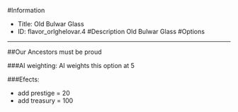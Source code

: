 #Information
 - Title: Old Bulwar Glass
 - ID: flavor_orlghelovar.4
#Description
Old Bulwar Glass
#Options

___
##Our Ancestors must be proud

###AI weighting:
AI weights this option at 5


###Efects:<ul><li>add prestige = 20</li><li>add treasury = 100</li></ul>

